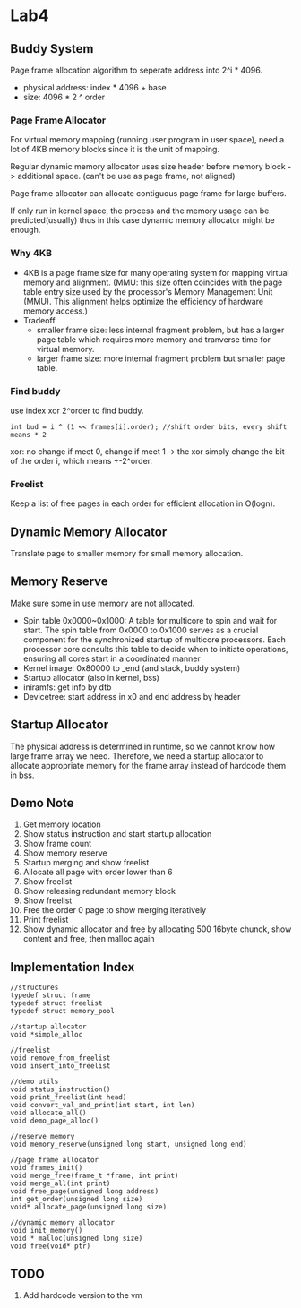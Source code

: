# Lab4

## Buddy System
Page frame allocation algorithm to seperate address into 2^i * 4096.
* physical address: index * 4096 + base
* size: 4096 * 2 ^ order

### Page Frame Allocator
For virtual memory mapping (running user program in user space), need a lot of 4KB memory blocks since it is the unit of mapping. 

Regular dynamic memory allocator uses size header before memory block -> additional space. (can't be use as page frame, not aligned)

Page frame allocator can allocate contiguous page frame for large buffers.

If only run in kernel space, the process and the memory usage can be predicted(usually) thus in this case dynamic memory allocator might be enough.

### Why 4KB
* 4KB is a page frame size for many operating system for mapping virtual memory and alignment. (MMU: this size often coincides with the page table entry size used by the processor's Memory Management Unit (MMU). This alignment helps optimize the efficiency of hardware memory access.)
* Tradeoff
    * smaller frame size: less internal fragment problem, but has a larger page table which requires more memory and tranverse time for virtual memory.
    * larger frame size: more internal fragment problem but smaller page table.

### Find buddy
use index xor 2^order to find buddy.
```
int bud = i ^ (1 << frames[i].order); //shift order bits, every shift means * 2
```
xor: no change if meet 0, change if meet 1 -> the xor simply change the bit of the order i, which means +-2^order.

### Freelist
Keep a list of free pages in each order for efficient allocation in O(logn).

## Dynamic Memory Allocator
Translate page to smaller memory for small memory allocation.

## Memory Reserve 
Make sure some in use memory are not allocated.
* Spin table 0x0000~0x1000: A table for multicore to spin and wait for start. The spin table from 0x0000 to 0x1000 serves as a crucial component for the synchronized startup of multicore processors. Each processor core consults this table to decide when to initiate operations, ensuring all cores start in a coordinated manner
* Kernel image: 0x80000 to _end (and stack, buddy system)
* Startup allocator (also in kernel, bss)
* iniramfs: get info by dtb
* Devicetree: start address in x0 and end address by header

## Startup Allocator
The physical address is determined in runtime, so we cannot know how large frame array we need. Therefore, we need a startup allocator to allocate appropriate memory for the frame array instead of hardcode them in bss.

## Demo Note
1. Get memory location
2. Show status instruction and start startup allocation
3. Show frame count
4. Show memory reserve
5. Startup merging and show freelist
6. Allocate all page with order lower than 6
7. Show freelist
8. Show releasing redundant memory block
9. Show freelist
10. Free the order 0 page to show merging iteratively
11. Print freelist 
12. Show dynamic allocator and free by allocating 500 16byte chunck, show content and free, then malloc again

## Implementation Index
```
//structures
typedef struct frame
typedef struct freelist
typedef struct memory_pool

//startup allocator
void *simple_alloc

//freelist
void remove_from_freelist
void insert_into_freelist

//demo utils
void status_instruction()
void print_freelist(int head)
void convert_val_and_print(int start, int len)
void allocate_all()
void demo_page_alloc()

//reserve memory
void memory_reserve(unsigned long start, unsigned long end)

//page frame allocator
void frames_init()
void merge_free(frame_t *frame, int print)
void merge_all(int print)
void free_page(unsigned long address)
int get_order(unsigned long size)
void* allocate_page(unsigned long size)

//dynamic memory allocator
void init_memory()
void * malloc(unsigned long size)
void free(void* ptr) 
```

## TODO
1. Add hardcode version to the vm 